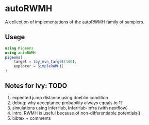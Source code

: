 # autoRWMH

A collection of implementations of the autoRWMH family of samplers.

## Usage

```julia
using Pigeons
using autoRWMH
pigeons(
    target = toy_mvn_target(100),
    explorer = SimpleRWMH()
)
```

## Notes for Ivy: TODO
1. expected jump distance using doeblin condition
2. debug: why acceptance probability always equals to 1?
2. simulations using InferHub, InferHub-infra (with nextflow)
3. Intro: RWMH is useful because of non-differentiable potentials()
4. bibtex + comments